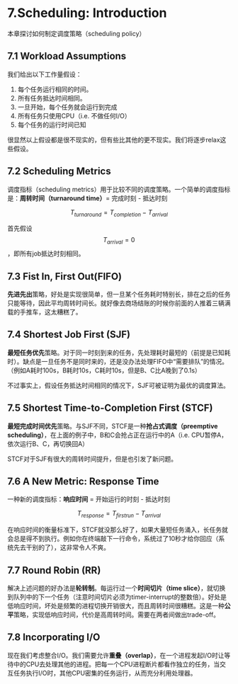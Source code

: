 # 7.Scheduling: Introduction

本章探讨如何制定调度策略（scheduling policy）

## 7.1 Workload Assumptions

我们给出以下工作量假设：

1. 每个任务运行相同的时间。
2. 所有任务抵达时间相同。
3. 一旦开始，每个任务就会运行到完成
4. 所有任务只使用CPU（i.e. 不做任何I/O）
5. 每个任务的运行时间已知

很显然以上假设都是很不现实的，但有些比其他的更不现实。我们将逐步relax这些假设。

## 7.2 Scheduling Metrics

调度指标（scheduling metrics）用于比较不同的调度策略。一个简单的调度指标是：**周转时间（turnaround time）**= 完成时刻 - 抵达时刻

$$
T_{turnaround}=T_{completion}-T_{arrival}
$$

首先假设$$T_{arrival}=0$$，即所有job抵达时刻相同。

## 7.3 Fist In, First Out(FIFO)

**先进先出**策略，好处是实现很简单，但一旦某个任务耗时特别长，排在之后的任务只能等待，因此平均周转时间长。就好像去商场结账的时候你前面的人推着三辆满载的手推车，这太糟糕了。

## 7.4 Shortest Job First (SJF)

**最短任务优先**策略。对于同一时刻到来的任务，先处理耗时最短的（前提是已知耗时）。缺点是一旦任务不是同时来的，还是没办法处理FIFO中“需要排队”的情况。（例如A耗时100s，B耗时10s，C耗时10s，但是B、C比A晚到了0.1s）

不过事实上，假设任务抵达时间相同的情况下，SJF可被证明为最优的调度算法。

## 7.5 Shortest Time-to-Completion First (STCF)

**最短完成时间优先**策略。与SJF不同，STCF是一种**抢占式调度（preemptive scheduling）**，在上面的例子中，B和C会抢占正在运行中的A（i.e. CPU暂停A，依次运行B、C，再切换回A）

STCF对于SJF有很大的周转时间提升，但是也引发了新问题。

## 7.6 A New Metric: Response Time

一种新的调度指标：**响应时间** = 开始运行的时刻 - 抵达时刻

$$
T_{response}=T_{firstrun}-T_{arrival}
$$

在响应时间的衡量标准下，STCF就没那么好了，如果大量短任务涌入，长任务就会总是得不到执行。例如你在终端敲下一行命令，系统过了10秒才给你回应（系统先去干别的了），这非常令人不爽。

## 7.7 Round Robin (RR)

解决上述问题的好办法是**轮转制**。每运行过一个**时间切片（time slice）**，就切换到队列中的下一个任务（注意时间切片必须为timer-interrupt的整数倍）。好处是低响应时间，坏处是频繁的进程切换开销很大，而且周转时间很糟糕。这是一种**公平**策略，实现低响应时间，代价是高周转时间。需要在两者间做出trade-off。

## 7.8 Incorporating I/O

现在我们考虑整合I/O。我们需要允许**重叠（overlap）**，在一个进程发起I/O时让等待中的CPU去处理其他的进程。把每一个CPU进程断片都看作独立的任务，当交互任务执行I/O时，其他CPU密集的任务运行，从而充分利用处理器。
